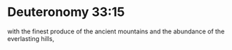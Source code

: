 # Deuteronomy 33:15

with the finest produce of the ancient mountains and the abundance of the everlasting hills,
